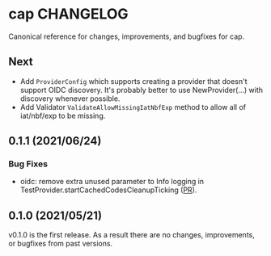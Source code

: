 # cap CHANGELOG

Canonical reference for changes, improvements, and bugfixes for cap.

## Next

* Add `ProviderConfig` which supports creating a provider that doesn't support
  OIDC discovery. It's probably better to use NewProvider(...) with discovery
  whenever possible.
* Add Validator `ValidateAllowMissingIatNbfExp` method to allow all of
  iat/nbf/exp to be missing. 

## 0.1.1 (2021/06/24)

### Bug Fixes

* oidc: remove extra unused parameter to Info logging in TestProvider.startCachedCodesCleanupTicking
  ([PR](https://github.com/hashicorp/cap/pull/42)).

## 0.1.0 (2021/05/21)

v0.1.0 is the first release.  As a result there are no changes, improvements, or bugfixes from past versions.

